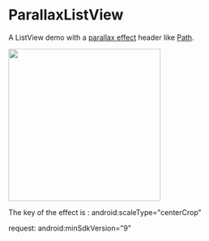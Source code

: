 ParallaxListView
================

A  ListView demo with a [parallax effect](http://en.wikipedia.org/wiki/Parallax) header like [Path](https://path.com/).


<img src="img_sample.gif" height=300>

The key of the effect is :
          android:scaleType="centerCrop"

request:
          android:minSdkVersion="9"
